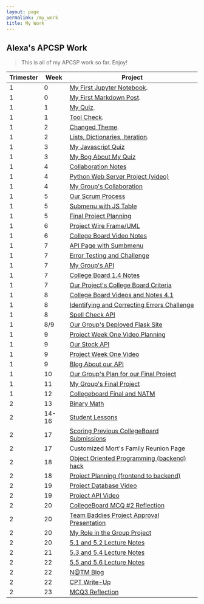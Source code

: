 ```yaml
---
layout: page
permalink: /my_work
title: My Work
---
```


## Alexa's APCSP Work
> This is all  of my APCSP work so far. Enjoy!

| Trimester   | Week        | Project     |
| ----------- | ----------- | ----------- |
| 1           | 0           | [My First Jupyter Notebook](https://alexac54767.github.io/Alexa-Fastpage/notebooks/myjupyternotebook). |
| 1           | 0           | [My First Markdown Post](https://alexac54767.github.io/Alexa-Fastpage/markdown/1). |
 | 1 | 1 | [My Quiz](https://alexac54767.github.io/Alexa-Fastpage/notebooks/myquiz). |
 | 1 | 1 | [Tool Check](https://alexac54767.github.io/Alexa-Fastpage/notebooks/toolchecks).|
 | 1 | 2 | [Changed Theme](https://alexac54767.github.io/Alexa-Fastpage/themes/1).|
| 1 | 2 | [Lists, Dictionaries, Iteration](https://alexac54767.github.io/Alexa-Fastpage/week2/python_lists).|
| 1 | 3 | [My Javascript Quiz](https://studio.code.org/projects/applab/oXLoKpnx1nxP7LAFffT-9ZtHzd4sCSOe2pKINlLZN-o) |
| 1 | 3 | [My Bog About My Quiz](https://alexac54767.github.io/Alexa-Fastpage/javascript/quiz) |
| 1 | 4 | [Collaboration Notes](https://alexac54767.github.io/Alexa-Fastpage/notes/1) |
| 1 | 4 | [Python Web Server Project (video)](https://youtu.be/awcCm8_QRPQ) |
| 1 | 4 | [My Group's Collaboration](https://alexac54767.github.io/Alexa-Fastpage/collaboration/1)|
| 1 | 5 | [Our Scrum Process](https://alexac54767.github.io/Alexa-Fastpage/AgileMethodology/scrumprocess) |
| 1 | 5 | [Submenu with JS Table](https://alexac54767.github.io/Alexa-Fastpage/frontend/overview) |
| 1 | 5 | [Final Project Planning](https://avac54765.github.io/groupfastpage/finalplanning/markdown) |
| 1 | 6 | [Project Wire Frame/UML](https://avac54765.github.io/groupfastpage/finalplanning/wireframe) |
| 1 | 6 | [College Board Video Notes](https://alexac54767.github.io/Alexa-Fastpage/collegeboard/notes) |
| 1 | 7 | [API Page with Sumbmenu](https://alexac54767.github.io/Alexa-Fastpage/api/overview) |
| 1 | 7 | [Error Testing and Challenge](https://alexac54767.github.io/Alexa-Fastpage/collegeboard/error) |
| 1 | 7 | [My Group's API](https://alexac54767.github.io/Alexa-Fastpage/API/SpellCheck) |
| 1 | 7 | [College Board 1.4 Notes](https://alexac54767.github.io/Alexa-Fastpage/collegeboard/notes) |
| 1 | 7 | [Our Project's College Board Criteria](https://avac54765.github.io/groupfastpage/finalplanning/criteria) |
| 1 | 8 | [College Board Videos and Notes 4.1](https://alexac54767.github.io/Alexa-Fastpage/collegeboard/fourpointonenotes) |
| 1 | 8 | [Identifying and Correcting Errors Challenge](https://alexac54767.github.io/Alexa-Fastpage/collegeboard/error) |
| 1 | 8 | [Spell Check API](https://alexac54767.github.io/Alexa-Fastpage/API/SpellCheck) |
| 1 | 8/9 | [Our Group's Deployed Flask Site](https://coolcoders.nighthawkcodescrums.gq/) |
| 1 | 9 | [Project Week One Video Planning](https://alexac54767.github.io/Alexa-Fastpage/video/plan) |
| 1 | 9 | [Our Stock API](https://avac54765.github.io/groupfastpage/data/stocks) |
| 1 | 9 | [Project Week One Video](https://youtu.be/NzPXKw8d5dg) |
| 1 | 9 | [Blog About our API](https://avac54765.github.io/groupfastpage/finalproject/weekone) |
| 1 | 10 | [Our Group's Plan for our Final Project](https://avac54765.github.io/groupfastpage/finalproject/weekone) |
| 1 | 11 | [My Group's Final Project](https://avac54765.github.io/groupfastpage/) |
| 1 | 12 | [Collegeboard Final and NATM](https://alexac54767.github.io/Alexa-Fastpage/final/collegeboard) |
| 2 | 13 | [Binary Math](https://alexac54767.github.io/Alexa-Fastpage/frontend/binary) |
| 2 | 14-16 | [Student Lessons](https://alexac54767.github.io/Alexa-Fastpage/students/lessons) |
| 2 | 17 | [Scoring Previous CollegeBoard Submissions](https://alexac54767.github.io/Alexa-Fastpage/collegeboard/submissions) |
| 2 | 17 | Customized Mort's Family Reunion Page |
| 2 | 18 | [Object Oriented Programming (backend) hack](https://alexac54767.github.io/Alexa-Fastpage/oop/mob/classes/objects/attributes/2023/01/11/OOPhack.html) |
| 2 | 18 | [Project Planning (frontend to backend)](https://srihitakott1213.github.io/TeamBaddies/lesson/week18)|
| 2 | 19 | [Project Database Video](https://youtu.be/pqDMjfex9Ng) |
| 2 | 19 | [Project API Video](https://www.youtube.com/watch?v=kJERKmdej_8) |
| 2 | 20 | [CollegeBoard MCQ #2 Reflection](https://alexac54767.github.io/Alexa-Fastpage/collegeboard/MCQ2) |
| 2 | 20 | [Team Baddies Project Approval Presentation](https://srihitakott1213.github.io/TeamBaddies/projectproposal/TeamBaddies) |
| 2 | 20 | [My Role in the Group Project](https://alexac54767.github.io/Alexa-Fastpage/project/myrole#pre-view-of-materials-required-for-college-board) |
| 2 | 20 | [5.1 and 5.2 Lecture Notes](https://alexac54767.github.io/Alexa-Fastpage/collegeboard/chapterfive) |
| 2 | 21 | [5.3 and 5.4 Lecture Notes](https://alexac54767.github.io/Alexa-Fastpage/collegeboard/chapterfive2) |
| 2 | 22 | [5.5 and 5.6 Lecture Notes](https://alexac54767.github.io/Alexa-Fastpage/collegeboard/chapterfive3) |
| 2 | 22 | [N@TM Blog](https://alexac54767.github.io/Alexa-Fastpage/reflection/N@TM) |
| 2 | 22 | [CPT Write-Up](https://alexac54767.github.io/Alexa-Fastpage/project/CPTwriteup) |
| 2 | 23 | [MCQ3 Reflection](https://alexac54767.github.io/Alexa-Fastpage/collegeboard/MCQ3) |